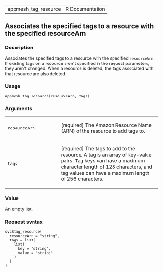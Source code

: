 <table style="width: 100%;">
<tbody>
<tr class="odd">
<td>appmesh_tag_resource</td>
<td style="text-align: right;">R Documentation</td>
</tr>
</tbody>
</table>

## Associates the specified tags to a resource with the specified resourceArn

### Description

Associates the specified tags to a resource with the specified
`resourceArn`. If existing tags on a resource aren't specified in the
request parameters, they aren't changed. When a resource is deleted, the
tags associated with that resource are also deleted.

### Usage

    appmesh_tag_resource(resourceArn, tags)

### Arguments

<table>
<colgroup>
<col style="width: 35%" />
<col style="width: 65%" />
</colgroup>
<tbody>
<tr class="odd">
<td><code
id="appmesh_tag_resource_:_resourceArn">resourceArn</code></td>
<td><p>[required] The Amazon Resource Name (ARN) of the resource to add
tags to.</p></td>
</tr>
<tr class="even">
<td><code id="appmesh_tag_resource_:_tags">tags</code></td>
<td><p>[required] The tags to add to the resource. A tag is an array of
key-value pairs. Tag keys can have a maximum character length of 128
characters, and tag values can have a maximum length of 256
characters.</p></td>
</tr>
</tbody>
</table>

### Value

An empty list.

### Request syntax

    svc$tag_resource(
      resourceArn = "string",
      tags = list(
        list(
          key = "string",
          value = "string"
        )
      )
    )
